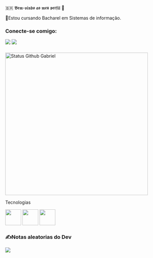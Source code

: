 🇧🇷  𝕭𝖊𝖒-𝖛𝖎𝖓𝖉𝖔 𝖆𝖔 𝖒𝖊𝖚 𝖕𝖊𝖗𝖋𝖎𝖑  🪽
 
 
 📖Estou cursando Bacharel em Sistemas de informação.
### Conecte-se comigo:

<div>
  <a href="https://instagram.com/gabriel_vesal?igshid=OGQ5ZDc2ODk2ZA==" target="_blank"><img src="https://img.shields.io/badge/-Instagram-%23E4405F?style=for-the-badge&logo=instagram&logoColor=white" target="_blank"></a>
  <a href="http://linkedin.com/in/gabrielvesal" target="_blank"><img src="https://img.shields.io/badge/-LinkedIn-%230077B5?style=for-the-badge&logo=linkedin&logoColor=white" target="_blank"></a> 

  
  ###

</div>
<div align="left">
<img width="450em" alt="Status Github Gabriel" src="https://github-readme-stats.vercel.app/api?username=GabrielVesal&show_icons=true&theme=dracula" />
</div>

Tecnologias
<div>
    <img height='50em' src="https://cdn.worldvectorlogo.com/logos/python-5.svg">
    <img height='50em' src="https://cdn.worldvectorlogo.com/logos/c-1.svg"svg">
    <img height='50em' src="https://cdn.worldvectorlogo.com/logos/notion-logo-1.svg"svg">
  </div>
 
### ✍️Notas aleatorias do Dev
![](https://quotes-github-readme.vercel.app/api?type=horizontal&theme=vue)
